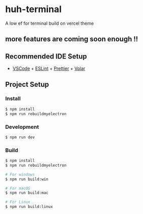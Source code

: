 # huh-terminal

A low ef for terminal build on vercel theme

## more features are coming soon enough !!

## Recommended IDE Setup

- [VSCode](https://code.visualstudio.com/) + [ESLint](https://marketplace.visualstudio.com/items?itemName=dbaeumer.vscode-eslint) + [Prettier](https://marketplace.visualstudio.com/items?itemName=esbenp.prettier-vscode) + [Volar](https://marketplace.visualstudio.com/items?itemName=Vue.volar)

## Project Setup

### Install

```bash
$ npm install
$ npm run rebuildmyelectron

```

### Development

```bash
$ npm run dev
```

### Build

```bash
$ npm install
$ npm run rebuildmyelectron

# For windows
$ npm run build:win

# For macOS
$ npm run build:mac

# For Linux
$ npm run build:linux
```
